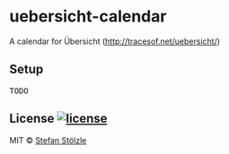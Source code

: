# uebersicht-calendar
A calendar for Übersicht (http://tracesof.net/uebersicht/)


## Setup
<kbd>TODO</kbd>


## License [![license](https://img.shields.io/github/license/stoe/ghe-playbooks.svg)](https://github.com/stoe/ghe-playbooks/blob/master/license)
MIT © [Stefan Stölzle](https://github.com/stoe)
